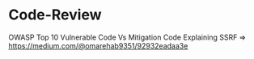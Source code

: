 # Code-Review
OWASP Top 10 Vulnerable Code Vs Mitigation Code
Explaining SSRF => https://medium.com/@omarehab9351/92932eadaa3e
